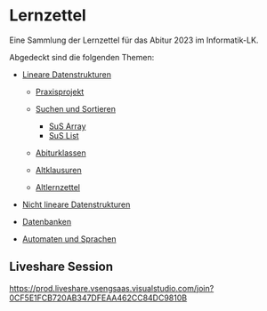 # Lernzettel
Eine Sammlung der Lernzettel für das Abitur 2023 im Informatik-LK.

Abgedeckt sind die folgenden Themen:

 - [Lineare Datenstrukturen](./Lineare-Datenstrukturen/Lineare%20Datenstrukturen.md)
   - [Praxisprojekt](https://github.com/INFOGruppeC/Praxissimulation)
   - [Suchen und Sortieren](./Lineare-Datenstrukturen/sus/README.md)
     - [SuS Array](./Lineare-Datenstrukturen/sus/SuS%20Array.md)
     - [SuS List](./Lineare-Datenstrukturen/sus/SuS%20List.md)

    - [Abiturklassen](./Lineare-Datenstrukturen/Abiturklassen/)
    - [Altklausuren](./Lineare-Datenstrukturen/Altklausuren/)
    - [Altlernzettel](./Lineare-Datenstrukturen/Altlernzettel/)

 - [Nicht lineare Datenstrukturen](./Nicht-lineare-Datenstrukturen/Nicht%20lineare%20Datenstrukturen.md)


 - [Datenbanken](./Datenbanken/Datenbanken.md)



 - [Automaten und Sprachen](./Autotmaten-und-formale-Sprache/Automaten%20und%20Sprachen.md)


 

 
## Liveshare Session
https://prod.liveshare.vsengsaas.visualstudio.com/join?0CF5E1FCB720AB347DFEAA462CC84DC9810B

